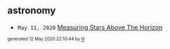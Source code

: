 ## astronomy

* <code>May 11, 2020</code> [Measuring Stars Above The Horizon](2020-05-11T00-17-00-measuring-stars-above-the-horizon.md)

<sup><sub>generated 12 May 2020 22:10:44 by <a href='https://github.com/senorprogrammer/til'>til</a></sub></sup>
